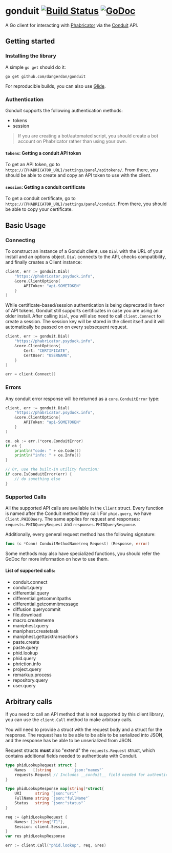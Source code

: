 # gonduit [![Build Status](https://travis-ci.com/uber/gonduit.svg?branch=master)](https://travis-ci.com/uber/gonduit) [![GoDoc](https://godoc.org/github.com/uber/gonduit?status.svg)](https://godoc.org/github.com/uber/gonduit)

A Go client for interacting with [Phabricator](http://phabricator.org) via the [Conduit](https://secure.phabricator.com/book/phabdev/article/conduit/) API.

## Getting started

### Installing the library

A simple `go get` should do it:

```
go get github.com/dangerdan/gonduit
```

For reproducible builds, you can also use [Glide](https://glide.sh/).

### Authentication

Gonduit supports the following authentication methods:

- tokens
- session

> If you are creating a bot/automated script, you should create a bot account
> on Phabricator rather than using your own.

#### `tokens`: Getting a conduit API token

To get an API token, go to
`https://{PHABRICATOR_URL}/settings/panel/apitokens/`. From there, you should be
able to create and copy an API token to use with the client.

#### `session`: Getting a conduit certificate

To get a conduit certificate, go to
`https://{PHABRICATOR_URL}/settings/panel/conduit`. From there, you should be
able to copy your certificate.

## Basic Usage

### Connecting

To construct an instance of a Gonduit client, use `Dial` with the URL of your
install and an options object. `Dial` connects to the API, checks compatibility,
and finally creates a Client instance:

```go
client, err := gonduit.Dial(
	"https://phabricator.psyduck.info",
	&core.ClientOptions{
		APIToken: "api-SOMETOKEN"
	}
)
```

While certificate-based/session authentication is being deprecated in favor of
API tokens, Gonduit still supports certificates in case you are using an older
install. After calling `Dial`, you will also need to call `client.Connect` to
create a session. The session key will be stored in the client itself and it
will automatically be passed on on every subsequent request.

```go
client, err := gonduit.Dial(
	"https://phabricator.psyduck.info",
	&core.ClientOptions{
		Cert: "CERTIFICATE",
		CertUser: "USERNAME",
	}
)

err = client.Connect()
```

### Errors

Any conduit error response will be returned as a `core.ConduitError` type:

```go
client, err := gonduit.Dial(
	"https://phabricator.psyduck.info",
	&core.ClientOptions{
		APIToken: "api-SOMETOKEN"
	}
)

ce, ok := err.(*core.ConduitError)
if ok {
	println("code: " + ce.Code())
	println("info: " + ce.Info())
}

// Or, use the built-in utility function:
if core.IsConduitError(err) {
	// do something else
}
```

### Supported Calls

All the supported API calls are available in the `Client` struct. Every
function is named after the Conduit method they call: For `phid.query`, we have
`Client.PHIDQuery`. The same applies for request and responses:
`requests.PHIDQueryRequest` and `responses.PHIDQueryResponse`.

Additionally, every general request method has the following signature:

```go
func (c *Conn) ConduitMethodName(req Request) (Response, error)
```

Some methods may also have specialized functions, you should refer the GoDoc
for more information on how to use them.

#### List of supported calls:

- conduit.connect
- conduit.query
- differential.query
- differential.getcommitpaths
- differential.getcommitmessage
- diffusion.querycommit
- file.download
- macro.creatememe
- maniphest.query
- maniphest.createtask
- maniphest.gettasktransactions
- paste.create
- paste.query
- phid.lookup
- phid.query
- phriction.info
- project.query
- remarkup.process
- repository.query
- user.query

## Arbitrary calls

If you need to call an API method that is not supported by this client library,
you can use the `client.Call` method to make arbitrary calls.

You will need to provide a struct with the request body and a struct for the
response. The request has to be able to be able to be serialized into JSON,
and the response has be able to be unserialized from JSON.

Request structs **must** also "extend" the `requests.Request` struct, which
contains additional fields needed to authenticate with Conduit.

```go
type phidLookupRequest struct {
	Names   []string         `json:"names"`
	requests.Request // Includes __conduit__ field needed for authentication.
}

type phidLookupResponse map[string]*struct{
	URI      string `json:"uri"`
	FullName string `json:"fullName"`
	Status   string `json:"status"`
}

req := &phidLookupRequest {
	Names: []string{"T1"},
	Session: client.Session,
}
var res phidLookupResponse

err := client.Call("phid.lookup", req, &res)
```
